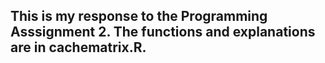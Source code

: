 ## This is my response to the Programming Asssignment 2. The functions and explanations are in cachematrix.R.
